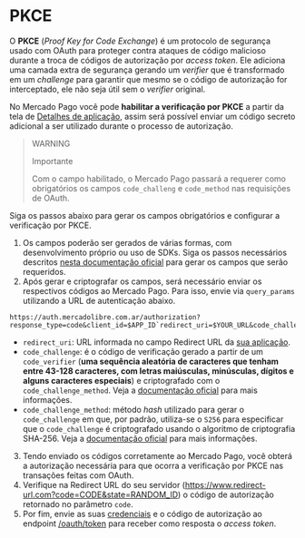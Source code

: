 # PKCE

O **PKCE** (_Proof Key for Code Exchange_) é um protocolo de segurança usado com OAuth para proteger contra ataques de código malicioso durante a troca de códigos de autorização por _access token_. Ele adiciona uma camada extra de segurança gerando um _verifier_ que é transformado em um _challenge_ para garantir que mesmo se o código de autorização for interceptado, ele não seja útil sem o _verifier_ original.

No Mercado Pago você pode **habilitar a verificação por PKCE** a partir da tela de [Detalhes de aplicação](/developers/pt/docs/your-integrations/application-details), assim será possível enviar um código secreto adicional a ser utilizado durante o processo de autorização.

> WARNING
>
> Importante
>
> Com o campo habilitado, o Mercado Pago passará a requerer como obrigatórios os campos `code_challeng` e `code_method` nas requisições de OAuth.

Siga os passos abaixo para gerar os campos obrigatórios e configurar a verificação por PKCE.

1. Os campos poderão ser gerados de várias formas, com desenvolvimento próprio ou uso de SDKs. Siga os passos necessários descritos [nesta documentação oficial](https://datatracker.ietf.org/doc/html/rfc7636#section-4) para gerar os campos que serão requeridos.
2. Após gerar e criptografar os campos, será necessário enviar os respectivos códigos ao Mercado Pago. Para isso, envie via `query_params` utilizando a URL de autenticação abaixo.

```URL
https://auth.mercadolibre.com.ar/authorization?response_type=code&client_id=$APP_ID`redirect_uri=$YOUR_URL&code_challenge=$CODE_CHALLENGE&code_challenge_method=$CODE_METHOD
```

- `redirect_uri`: URL informada no campo Redirect URL da [sua aplicação](/developers/pt/guides/additional-content/your-integrations/application-details).
- `code_challenge`: é o código de verificação gerado a partir de um `code_verifier` (**uma sequência aleatória de caracteres que tenham entre 43-128 caracteres, com letras maiúsculas, minúsculas, dígitos e alguns caracteres especiais**) e criptografado com o `code_challenge_method`. Veja a [documentação oficial](https://datatracker.ietf.org/doc/html/rfc7636#section-4) para mais informações.
- `code_challenge_method`: método _hash_ utilizado para gerar o `code_challenge` em que, por padrão, utiliza-se o `S256` para especificar que o `code_challenge` é criptografado usando o algoritmo de criptografia SHA-256. Veja a [documentação oficial](https://datatracker.ietf.org/doc/html/rfc7636#section-4) para mais informações.

3. Tendo enviado os códigos corretamente ao Mercado Pago, você obterá a autorização necessária para que ocorra a verificação por PKCE nas transações feitas com OAuth.
4. Verifique na Redirect URL do seu servidor (https://www.redirect-url.com?code=CODE&state=RANDOM_ID) o código de autorização retornado no parâmetro `code`.
5. Por fim, envie as suas [credenciais](/developers/pt/guides/additional-content/your-integrations/credentials) e o código de autorização ao endpoint [/oauth/token](/developers/pt/reference/oauth/_oauth_token/post) para receber como resposta o _access token_.